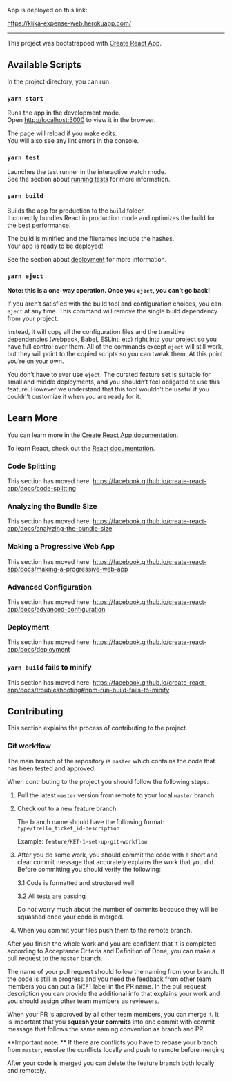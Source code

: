 App is deployed on this link:

https://klika-expense-web.herokuapp.com/


--------------------------------------------------------------------------------------------------------------------------------

This project was bootstrapped with [Create React App](https://github.com/facebook/create-react-app).

## Available Scripts

In the project directory, you can run:

### `yarn start`

Runs the app in the development mode.<br />
Open [http://localhost:3000](http://localhost:3000) to view it in the browser.

The page will reload if you make edits.<br />
You will also see any lint errors in the console.

### `yarn test`

Launches the test runner in the interactive watch mode.<br />
See the section about [running tests](https://facebook.github.io/create-react-app/docs/running-tests) for more information.

### `yarn build`

Builds the app for production to the `build` folder.<br />
It correctly bundles React in production mode and optimizes the build for the best performance.

The build is minified and the filenames include the hashes.<br />
Your app is ready to be deployed!

See the section about [deployment](https://facebook.github.io/create-react-app/docs/deployment) for more information.

### `yarn eject`

**Note: this is a one-way operation. Once you `eject`, you can’t go back!**

If you aren’t satisfied with the build tool and configuration choices, you can `eject` at any time. This command will remove the single build dependency from your project.

Instead, it will copy all the configuration files and the transitive dependencies (webpack, Babel, ESLint, etc) right into your project so you have full control over them. All of the commands except `eject` will still work, but they will point to the copied scripts so you can tweak them. At this point you’re on your own.

You don’t have to ever use `eject`. The curated feature set is suitable for small and middle deployments, and you shouldn’t feel obligated to use this feature. However we understand that this tool wouldn’t be useful if you couldn’t customize it when you are ready for it.

## Learn More

You can learn more in the [Create React App documentation](https://facebook.github.io/create-react-app/docs/getting-started).

To learn React, check out the [React documentation](https://reactjs.org/).

### Code Splitting

This section has moved here: https://facebook.github.io/create-react-app/docs/code-splitting

### Analyzing the Bundle Size

This section has moved here: https://facebook.github.io/create-react-app/docs/analyzing-the-bundle-size

### Making a Progressive Web App

This section has moved here: https://facebook.github.io/create-react-app/docs/making-a-progressive-web-app

### Advanced Configuration

This section has moved here: https://facebook.github.io/create-react-app/docs/advanced-configuration

### Deployment

This section has moved here: https://facebook.github.io/create-react-app/docs/deployment

### `yarn build` fails to minify

This section has moved here: https://facebook.github.io/create-react-app/docs/troubleshooting#npm-run-build-fails-to-minify

## Contributing
This section explains the process of contributing to the project.


### Git workflow

The main branch of the repository is `master` which contains the code that has been tested and approved.

When contributing to the project you should follow the following steps:

1. Pull the latest `master` version from remote to your local `master` branch
2. Check out to a new feature branch:
    
    The branch name should have the following format: `type/trello_ticket_id-description`
    
    Example: `feature/KET-1-set-up-git-workflow`
    
3.  After you do some work, you should commit the code with a short and clear commit message that accurately explains the work that you did. Before committing you should verify the following:
    
    3.1 Code is formatted and structured well
    
    3.2 All tests are passing
    
    Do not worry much about the number of commits  because they will be squashed once your code is merged.
    
4. When you commit your files push them to the remote branch.

After you finish the whole work and you are confident that it is completed according to Acceptance Criteria and Definition of Done, you can make a pull request to the `master` branch.

The name of your pull request should follow the naming from your branch. If the code is still in progress and you need the feedback from other team members you can put a `[WIP]` label in the PR name. In the pull request description you can provide the additional info that explains your work and you should assign other team members as reviewers.

When your PR is approved by all other team members, you can merge it. It is important that you **squash your commits** into one commit with commit message that follows the same naming convention as branch and PR.

**Important note: ** If there are conflicts you have to rebase your branch from `master`, resolve the conflicts locally and push to remote before merging

After your code is merged you can delete the feature branch both locally and remotely.

